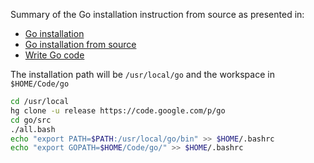 <!-- 
.. link: 
.. description: 
.. tags: code, go, golang
.. date: 2013/08/30 16:59:36
.. title: Go installation from source
.. slug: go-installation-from-source
-->

Summary of the Go installation instruction from source as presented in:    

* [Go installation](http://golang.org/doc/install)
* [Go installation from source](http://golang.org/doc/install/source)
* [Write Go code](http://golang.org/doc/code.html)

<!--TEASER_END-->

The installation path will be `/usr/local/go` and the workspace in 
`$HOME/Code/go`

````bash
cd /usr/local
hg clone -u release https://code.google.com/p/go
cd go/src
./all.bash
echo "export PATH=$PATH:/usr/local/go/bin" >> $HOME/.bashrc
echo "export GOPATH=$HOME/Code/go/" >> $HOME/.bashrc
````

